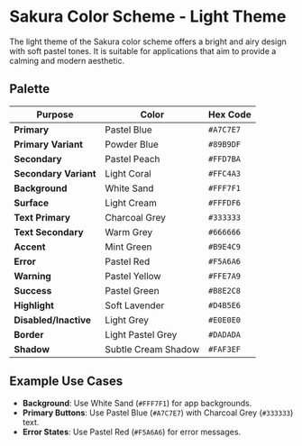# Sakura Color Scheme - Light Theme

The light theme of the Sakura color scheme offers a bright and airy design with soft pastel tones. It is suitable for applications that aim to provide a calming and modern aesthetic.

## Palette

| **Purpose**            | **Color**             | **Hex Code**  |
|-------------------------|-----------------------|---------------|
| **Primary**             | Pastel Blue           | `#A7C7E7`     |
| **Primary Variant**     | Powder Blue           | `#89B9DF`     |
| **Secondary**           | Pastel Peach          | `#FFD7BA`     |
| **Secondary Variant**   | Light Coral           | `#FFC4A3`     |
| **Background**          | White Sand            | `#FFF7F1`     |
| **Surface**             | Light Cream           | `#FFFDF6`     |
| **Text Primary**        | Charcoal Grey         | `#333333`     |
| **Text Secondary**      | Warm Grey             | `#666666`     |
| **Accent**              | Mint Green            | `#B9E4C9`     |
| **Error**               | Pastel Red            | `#F5A6A6`     |
| **Warning**             | Pastel Yellow         | `#FFE7A9`     |
| **Success**             | Pastel Green          | `#B8E2C8`     |
| **Highlight**           | Soft Lavender         | `#D4B5E6`     |
| **Disabled/Inactive**   | Light Grey            | `#E0E0E0`     |
| **Border**              | Light Pastel Grey     | `#DADADA`     |
| **Shadow**              | Subtle Cream Shadow   | `#FAF3EF`     |

## Example Use Cases
- **Background**: Use White Sand (`#FFF7F1`) for app backgrounds.
- **Primary Buttons**: Use Pastel Blue (`#A7C7E7`) with Charcoal Grey (`#333333`) text.
- **Error States**: Use Pastel Red (`#F5A6A6`) for error messages.
